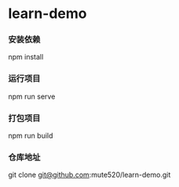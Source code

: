 # learn-demo
### 安装依赖
npm install

### 运行项目
npm run serve

### 打包项目
npm run build

### 仓库地址
git clone git@github.com:mute520/learn-demo.git
